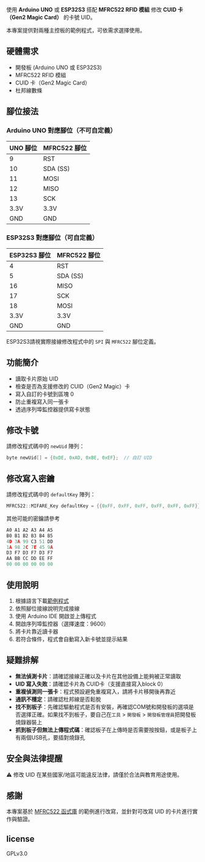 使用 **Arduino UNO** 或 **ESP32S3** 搭配 **MFRC522 RFID 模組** 修改 **CUID 卡（Gen2 Magic Card）** 的卡號 UID。

本專案提供對兩種主控板的範例程式，可依需求選擇使用。

## 硬體需求

* 開發板 (Arduino UNO 或 ESP32S3)
* MFRC522 RFID 模組
* CUID 卡（Gen2 Magic Card）
* 杜邦線數條

## 腳位接法

### Arduino UNO 對應腳位（不可自定義）

| UNO 腳位 | MFRC522 腳位 |
| ------ | ---------- |
| 9      | RST        |
| 10     | SDA (SS)   |
| 11     | MOSI       |
| 12     | MISO       |
| 13     | SCK        |
| 3.3V   | 3.3V       |
| GND    | GND        |

### ESP32S3 對應腳位（可自定義）

| ESP32S3 腳位 | MFRC522 腳位 |
| ---------- | ---------- |
| 4          | RST        |
| 5          | SDA (SS)   |
| 16         | MISO       |
| 17         | SCK        |
| 18         | MOSI       |
| 3.3V       | 3.3V       |
| GND        | GND        |

ESP32S3請視實際接線修改程式中的 `SPI` 與 `MFRC522` 腳位定義。

## 功能簡介

* 讀取卡片原始 UID
* 檢查是否為支援修改的 CUID（Gen2 Magic）卡
* 寫入自訂的卡號到區塊 0
* 防止重複寫入同一張卡
* 透過序列埠監控器提供寫卡狀態

## 修改卡號

請修改程式碼中的 `newUid` 陣列：

```cpp
byte newUid[] = {0xDE, 0xAD, 0xBE, 0xEF};  // 自訂 UID
```
## 修改寫入密鑰

請修改程式碼中的 `defaultKey` 陣列：

```cpp
MFRC522::MIFARE_Key defaultKey = {{0xFF, 0xFF, 0xFF, 0xFF, 0xFF, 0xFF}};
```

其他可能的密鑰請參考
```cpp
A0 A1 A2 A3 A4 A5
B0 B1 B2 B3 B4 B5
4D 3A 99 C3 51 DD
1A 98 2C 7E 45 9A
D3 F7 D3 F7 D3 F7
AA BB CC DD EE FF
00 00 00 00 00 00
```

## 使用說明

1. 根據語言下載[範例程式](https://github.com/green-mochi/RC522-CUID/blob/main/rc522-cuid-zhtw.ino)
2. 依照腳位接線說明完成接線
3. 使用 Arduino IDE 開啟並上傳程式
4. 開啟序列埠監控器（選擇速度：9600）
5. 將卡片靠近讀卡器
6. 若符合條件，程式會自動寫入新卡號並提示結果

## 疑難排解

* **無法偵測卡片**：請確認接線正確以及卡片在其他設備上能夠被正常讀取
* **UID 寫入失敗**：請確認卡片為 CUID卡（支援直接寫入block 0）
* **重複偵測同一張卡**：程式預設避免重複寫入，請將卡片移開後再靠近
* **通訊不穩定**：請確認杜邦線是否鬆脫
* **找不到板子**：先確認驅動程式是否有安裝，再確認COM號和開發板的選項是否選擇正確。如果找不到板子，要自己在`工具` > `開發板` > `開發板管理員`把開發板燒錄器裝上
* **抓到板子但無法上傳程式碼**：確認板子在上傳時是否需要按按鈕，或是板子上有兩個USB孔，要插對燒錄孔
  
## 安全與法律提醒

⚠️ 修改 UID 在某些國家/地區可能違反法律，請僅於合法與教育用途使用。

## 感謝

本專案基於 [MFRC522 函式庫](https://github.com/miguelbalboa/rfid) 的範例進行改寫，並針對可改寫 UID 的卡片進行實作與驗證。

## license

GPLv3.0
